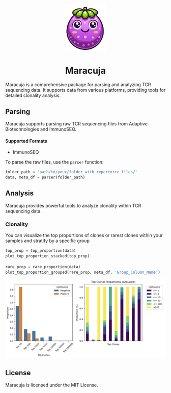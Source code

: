 <p align="center">
  <a href="https://github.com/othneildrew/Best-README-Template">
    <img src="maracuja.png" alt="Maracuja Logo" width="130" style="margin-bottom: 0;">
  </a>

<h1 align="center">Maracuja</h1 style="margin-top: 0;">

Maracuja is a comprehensive package for parsing and analyzing TCR sequencing data. It supports data from various platforms, providing tools for detailed clonality analysis.

## Parsing

Maracuja supports parsing raw TCR sequencing files from Adaptive Biotechnologies and ImmunoSEQ. 

#### Supported Formats
- ImmunoSEQ

To parse the raw files, use the `parser` function:

```python
folder_path = 'path/to/your/folder_with_repertoire_files/'
data, meta_df = parser(folder_path)
```

## Analysis
Maracuja provides powerful tools to analyze clonality within TCR sequencing data.

### Clonality
You can visualize the top proportions of clones or rarest clones within your samples and stratify by a specific group

```python
top_prop = top_proportion(data)
plot_top_proportion_stacked(top_prop)

rare_prop = rare_proportion(data)
plot_top_proportion_grouped(rare_prop, meta_df, 'Group_Column_Name')
```
<div style="text-align: left;">
<img src="graph.png" alt="clonality graphs" width="600"/>
</div>


## License
Maracuja is licensed under the MIT License.
